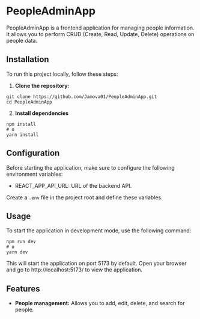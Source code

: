 # PeopleAdminApp

PeopleAdminApp is a frontend application for managing people information. It allows you to perform CRUD (Create, Read, Update, Delete) operations on people data.

## Installation

To run this project locally, follow these steps:

1. **Clone the repository:**

```
git clone https://github.com/Jamova01/PeopleAdminApp.git
cd PeopleAdminApp
```

2. **Install dependencies**

```
npm install
# o
yarn install
```

## Configuration

Before starting the application, make sure to configure the following environment variables:

- REACT_APP_API_URL: URL of the backend API.

Create a `.env` file in the project root and define these variables.

## Usage

To start the application in development mode, use the following command:

```
npm run dev
# o
yarn dev
```

This will start the application on port 5173 by default. Open your browser and go to http://localhost:5173/ to view the application.

## Features

- **People management:** Allows you to add, edit, delete, and search for people.


